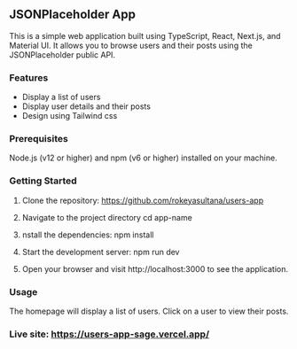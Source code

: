 

## JSONPlaceholder App

This is a simple web application built using TypeScript, React, Next.js, and Material UI. It allows you to browse users and their posts using the JSONPlaceholder public API.

### Features
* Display a list of users
* Display user details and their posts
* Design using Tailwind css

### Prerequisites
Node.js (v12 or higher) and npm (v6 or higher) installed on your machine.

### Getting Started
1. Clone the repository:
https://github.com/rokeyasultana/users-app 

2. Navigate to the project directory
cd app-name
 
3. nstall the dependencies:
npm install

4. Start the development server:
npm run dev

5. Open your browser and visit http://localhost:3000 to see the application.

### Usage
The homepage will display a list of users. Click on a user to view their posts.

### Live site: https://users-app-sage.vercel.app/
